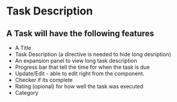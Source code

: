 # Task Description
## A Task will have the following features
* A Title
* Task Description (a directive is needed to hide long desription)
* An expansion panel to view long task description
* Progress bar that tell the time for when the task is due
* Update/Edit - able to edit right from the component.
* Checker if its complete
* Rating (opional) for how well the task was executed
* Category